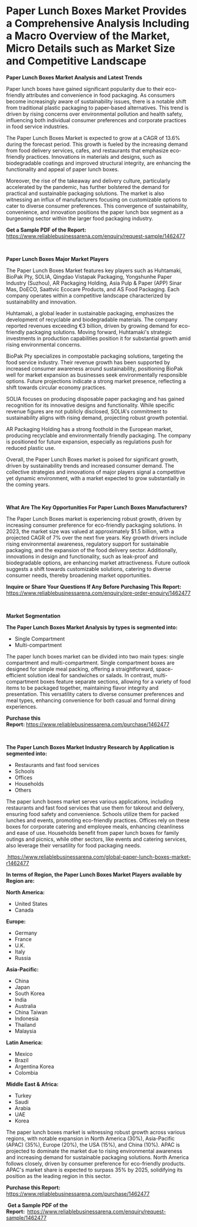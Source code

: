 <p><h1>Paper Lunch Boxes Market Provides a Comprehensive Analysis Including a Macro Overview of the Market, Micro Details such as Market Size and Competitive Landscape</h1></p><p><strong>Paper Lunch Boxes Market Analysis and Latest Trends</strong></p>
<p><p>Paper lunch boxes have gained significant popularity due to their eco-friendly attributes and convenience in food packaging. As consumers become increasingly aware of sustainability issues, there is a notable shift from traditional plastic packaging to paper-based alternatives. This trend is driven by rising concerns over environmental pollution and health safety, influencing both individual consumer preferences and corporate practices in food service industries.</p><p>The Paper Lunch Boxes Market is expected to grow at a CAGR of 13.6% during the forecast period. This growth is fueled by the increasing demand from food delivery services, cafes, and restaurants that emphasize eco-friendly practices. Innovations in materials and designs, such as biodegradable coatings and improved structural integrity, are enhancing the functionality and appeal of paper lunch boxes.</p><p>Moreover, the rise of the takeaway and delivery culture, particularly accelerated by the pandemic, has further bolstered the demand for practical and sustainable packaging solutions. The market is also witnessing an influx of manufacturers focusing on customizable options to cater to diverse consumer preferences. This convergence of sustainability, convenience, and innovation positions the paper lunch box segment as a burgeoning sector within the larger food packaging industry.</p></p>
<p><strong>Get a Sample PDF of the Report:&nbsp;</strong> <a href="https://www.reliablebusinessarena.com/enquiry/request-sample/1462477?utm_campaign=3292&utm_medium=2&utm_source=Github&utm_content=ia&utm_term=19042025&utm_id=paper-lunch-boxes">https://www.reliablebusinessarena.com/enquiry/request-sample/1462477</a></p>
<p>&nbsp;</p>
<p><strong>Paper Lunch Boxes Major Market Players</strong></p>
<p><p>The Paper Lunch Boxes Market features key players such as Huhtamaki, BioPak Pty, SOLIA, Qingdao Vistapak Packaging, Yongshunhe Paper Industry (Suzhou), AR Packaging Holding, Asia Pulp & Paper (APP) Sinar Mas, DoECO, Saattvic Ecocare Products, and AS Food Packaging. Each company operates within a competitive landscape characterized by sustainability and innovation.</p><p>Huhtamaki, a global leader in sustainable packaging, emphasizes the development of recyclable and biodegradable materials. The company reported revenues exceeding €3 billion, driven by growing demand for eco-friendly packaging solutions. Moving forward, Huhtamaki's strategic investments in production capabilities position it for substantial growth amid rising environmental concerns.</p><p>BioPak Pty specializes in compostable packaging solutions, targeting the food service industry. Their revenue growth has been supported by increased consumer awareness around sustainability, positioning BioPak well for market expansion as businesses seek environmentally responsible options. Future projections indicate a strong market presence, reflecting a shift towards circular economy practices.</p><p>SOLIA focuses on producing disposable paper packaging and has gained recognition for its innovative designs and functionality. While specific revenue figures are not publicly disclosed, SOLIA's commitment to sustainability aligns with rising demand, projecting robust growth potential.</p><p>AR Packaging Holding has a strong foothold in the European market, producing recyclable and environmentally friendly packaging. The company is positioned for future expansion, especially as regulations push for reduced plastic use. </p><p>Overall, the Paper Lunch Boxes market is poised for significant growth, driven by sustainability trends and increased consumer demand. The collective strategies and innovations of major players signal a competitive yet dynamic environment, with a market expected to grow substantially in the coming years.</p></p>
<p>&nbsp;</p>
<p><strong>What Are The Key Opportunities For Paper Lunch Boxes Manufacturers?</strong></p>
<p><p>The Paper Lunch Boxes market is experiencing robust growth, driven by increasing consumer preference for eco-friendly packaging solutions. In 2023, the market size was valued at approximately $1.5 billion, with a projected CAGR of 7% over the next five years. Key growth drivers include rising environmental awareness, regulatory support for sustainable packaging, and the expansion of the food delivery sector. Additionally, innovations in design and functionality, such as leak-proof and biodegradable options, are enhancing market attractiveness. Future outlook suggests a shift towards customizable solutions, catering to diverse consumer needs, thereby broadening market opportunities.</p></p>
<p><strong>Inquire or Share Your Questions If Any Before Purchasing This Report:</strong> <a href="https://www.reliablebusinessarena.com/enquiry/pre-order-enquiry/1462477?utm_campaign=3292&utm_medium=2&utm_source=Github&utm_content=ia&utm_term=19042025&utm_id=paper-lunch-boxes">https://www.reliablebusinessarena.com/enquiry/pre-order-enquiry/1462477</a></p>
<p>&nbsp;</p>
<p><strong>Market Segmentation</strong></p>
<p><strong>The Paper Lunch Boxes Market Analysis by types is segmented into:</strong></p>
<p><ul><li>Single Compartment</li><li>Multi-compartment</li></ul></p>
<p><p>The paper lunch boxes market can be divided into two main types: single compartment and multi-compartment. Single compartment boxes are designed for simple meal packing, offering a straightforward, space-efficient solution ideal for sandwiches or salads. In contrast, multi-compartment boxes feature separate sections, allowing for a variety of food items to be packaged together, maintaining flavor integrity and presentation. This versatility caters to diverse consumer preferences and meal types, enhancing convenience for both casual and formal dining experiences.</p></p>
<p><strong>Purchase this Report:&nbsp;</strong><a href="https://www.reliablebusinessarena.com/purchase/1462477?utm_campaign=3292&utm_medium=2&utm_source=Github&utm_content=ia&utm_term=19042025&utm_id=paper-lunch-boxes">https://www.reliablebusinessarena.com/purchase/1462477</a></p>
<p>&nbsp;</p>
<p><strong>The Paper Lunch Boxes Market Industry Research by Application is segmented into:</strong></p>
<p><ul><li>Restaurants and fast food services</li><li>Schools</li><li>Offices</li><li>Households</li><li>Others</li></ul></p>
<p><p>The paper lunch boxes market serves various applications, including restaurants and fast food services that use them for takeout and delivery, ensuring food safety and convenience. Schools utilize them for packed lunches and events, promoting eco-friendly practices. Offices rely on these boxes for corporate catering and employee meals, enhancing cleanliness and ease of use. Households benefit from paper lunch boxes for family outings and picnics, while other sectors, like events and catering services, also leverage their versatility for food packaging needs.</p></p>
<p><a href="https://www.reliablebusinessarena.com/global-paper-lunch-boxes-market-r1462477?utm_campaign=3292&utm_medium=2&utm_source=Github&utm_content=ia&utm_term=19042025&utm_id=paper-lunch-boxes">&nbsp;https://www.reliablebusinessarena.com/global-paper-lunch-boxes-market-r1462477</a></p>
<p><strong>In terms of Region, the Paper Lunch Boxes Market Players available by Region are:</strong></p>
<p>
    <p> <strong> North America: </strong>
        <ul>
            <li>United States</li>
            <li>Canada</li>
        </ul>
        </p> 
    <p> <strong> Europe: </strong>
        <ul>
            <li>Germany</li>
            <li>France</li>
            <li>U.K.</li>
            <li>Italy</li>
            <li>Russia</li>
        </ul>
        </p> 
    <p> <strong> Asia-Pacific: </strong>
        <ul>
            <li>China</li>
            <li>Japan</li>
            <li>South Korea</li>
            <li>India</li>
            <li>Australia</li>
            <li>China Taiwan</li>
            <li>Indonesia</li>
            <li>Thailand</li>
            <li>Malaysia</li>
        </ul>
        </p> 
    <p> <strong> Latin America: </strong>
        <ul>
            <li>Mexico</li>
            <li>Brazil</li>
            <li>Argentina Korea</li>
            <li>Colombia</li>
        </ul>
        </p> 
    <p> <strong> Middle East & Africa: </strong>
        <ul>
            <li>Turkey</li>
            <li>Saudi</li>
            <li>Arabia</li>
            <li>UAE</li>
            <li>Korea</li>
        </ul>
    </p>
    </p>
<p><p>The paper lunch boxes market is witnessing robust growth across various regions, with notable expansion in North America (30%), Asia-Pacific (APAC) (35%), Europe (20%), the USA (15%), and China (10%). APAC is projected to dominate the market due to rising environmental awareness and increasing demand for sustainable packaging solutions. North America follows closely, driven by consumer preference for eco-friendly products. APAC's market share is expected to surpass 35% by 2025, solidifying its position as the leading region in this sector.</p></p>
<p><strong>Purchase this Report: </strong><a href="https://www.reliablebusinessarena.com/purchase/1462477?utm_campaign=3292&utm_medium=2&utm_source=Github&utm_content=ia&utm_term=19042025&utm_id=paper-lunch-boxes">https://www.reliablebusinessarena.com/purchase/1462477</a></p>
<p>&nbsp;<strong>Get a Sample PDF of the Report:&nbsp;&nbsp;</strong><a href="https://www.reliablebusinessarena.com/enquiry/request-sample/1462477?utm_campaign=3292&utm_medium=2&utm_source=Github&utm_content=ia&utm_term=19042025&utm_id=paper-lunch-boxes">https://www.reliablebusinessarena.com/enquiry/request-sample/1462477</a></p>
<p><strong></strong></p>
<p><p></p><p></p><p></p></p>